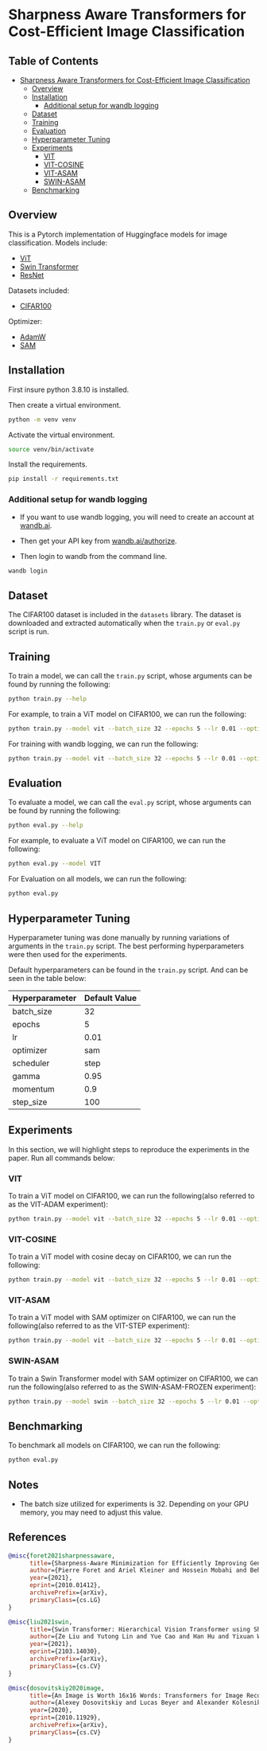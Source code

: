 # Sharpness Aware Transformers for Cost-Efficient Image Classification

## Table of Contents

- [Sharpness Aware Transformers for Cost-Efficient Image Classification](#sharpness-aware-transformers-for-cost-efficient-image-classification)
  - [Overview](#overview)
  - [Installation](#installation)
      - [Additional setup for wandb logging](#additional-setup-for-wandb-logging)
  - [Dataset](#dataset)
  - [Training](#training)
  - [Evaluation](#evaluation)
  - [Hyperparameter Tuning](#hyperparameter-tuning)
  - [Experiments](#experiments)
    - [VIT](#vit)
    - [VIT-COSINE](#vit-cosine)
    - [VIT-ASAM](#vit-asam)
    - [SWIN-ASAM](#swin-asam)
  - [Benchmarking](#benchmarking)

## Overview

This is a Pytorch implementation of Huggingface models for image classification.
Models include:
- [ViT](https://arxiv.org/abs/2010.11929)
- [Swin Transformer](https://arxiv.org/abs/2103.14030)
- [ResNet](https://arxiv.org/abs/1512.03385)

Datasets included:
- [CIFAR100](https://www.cs.toronto.edu/~kriz/cifar.html)

Optimizer:
- [AdamW](https://arxiv.org/abs/1711.05101)
- [SAM](https://arxiv.org/abs/2010.01412)

## Installation

First insure python 3.8.10 is installed.

Then create a virtual environment.

```bash
python -m venv venv
```

Activate the virtual environment.

```bash
source venv/bin/activate
```

Install the requirements.

```bash
pip install -r requirements.txt
```

### Additional setup for wandb logging

- If you want to use wandb logging, you will need to create an account at [wandb.ai](https://wandb.ai/).

- Then get your API key from [wandb.ai/authorize](https://wandb.ai/authorize).

- Then login to wandb from the command line.

```bash
wandb login
```

## Dataset

The CIFAR100 dataset is included in the `datasets` library. The dataset is downloaded and extracted automatically when the `train.py` or `eval.py` script is run.

## Training

To train a model, we can call the `train.py` script, whose arguments can be found by running the following:

```bash
python train.py --help
```

For example, to train a ViT model on CIFAR100, we can run the following:

```bash
python train.py --model vit --batch_size 32 --epochs 5 --lr 0.01 --optimizer sam
```

For training with wandb logging, we can run the following:

```bash
python train.py --model vit --batch_size 32 --epochs 5 --lr 0.01 --optimizer sam -W
```


## Evaluation

To evaluate a model, we can call the `eval.py` script, whose arguments can be found by running the following:

```bash
python eval.py --help
```

For example, to evaluate a ViT model on CIFAR100, we can run the following:

```bash
python eval.py --model VIT
```

For Evaluation on all models, we can run the following:

```bash
python eval.py
```

## Hyperparameter Tuning

Hyperparameter tuning was done manually by running variations of arguments in the `train.py` script. The best performing hyperparameters were then used for the experiments.

Default hyperparameters can be found in the `train.py` script. And can be seen in the table below:

| Hyperparameter | Default Value |
| -------------- | ------------- |
| batch_size     | 32            |
| epochs         | 5             |
| lr             | 0.01          |
| optimizer      | sam           |
| scheduler      | step          |
| gamma          | 0.95          |
| momentum       | 0.9           |
| step_size      | 100           |

## Experiments

In this section, we will highlight steps to reproduce the experiments in the paper. Run all commands below:

### VIT

To train a ViT model on CIFAR100, we can run the following(also referred to as the VIT-ADAM experiment):

```bash
python train.py --model vit --batch_size 32 --epochs 5 --lr 0.01 --optimizer adam --scheduler step
```

### VIT-COSINE

To train a ViT model with cosine decay on CIFAR100, we can run the following:

```bash
python train.py --model vit --batch_size 32 --epochs 5 --lr 0.01 --optimizer adam --scheduler cosine
```

### VIT-ASAM

To train a ViT model with SAM optimizer on CIFAR100, we can run the following(also referred to as the VIT-STEP experiment):

```bash
python train.py --model vit --batch_size 32 --epochs 5 --lr 0.01 --optimizer sam
```

### SWIN-ASAM

To train a Swin Transformer model with SAM optimizer on CIFAR100, we can run the following(also referred to as the SWIN-ASAM-FROZEN experiment):

```bash
python train.py --model swin --batch_size 32 --epochs 5 --lr 0.01 --optimizer sam --freeze
```

## Benchmarking

To benchmark all models on CIFAR100, we can run the following:

```bash
python eval.py
```

## Notes

- The batch size utilized for experiments is 32. Depending on your GPU memory, you may need to adjust this value.

<!-- cite sam.py -->
## References

```bibtex
@misc{foret2021sharpnessaware,
      title={Sharpness-Aware Minimization for Efficiently Improving Generalization}, 
      author={Pierre Foret and Ariel Kleiner and Hossein Mobahi and Behnam Neyshabur},
      year={2021},
      eprint={2010.01412},
      archivePrefix={arXiv},
      primaryClass={cs.LG}
}
```

```bibtex
@misc{liu2021swin,
      title={Swin Transformer: Hierarchical Vision Transformer using Shifted Windows}, 
      author={Ze Liu and Yutong Lin and Yue Cao and Han Hu and Yixuan Wei and Zheng Zhang and Stephen Lin and Baining Guo},
      year={2021},
      eprint={2103.14030},
      archivePrefix={arXiv},
      primaryClass={cs.CV}
}
```

```bibtex
@misc{dosovitskiy2020image,
      title={An Image is Worth 16x16 Words: Transformers for Image Recognition at Scale}, 
      author={Alexey Dosovitskiy and Lucas Beyer and Alexander Kolesnikov and Dirk Weissenborn and Xiaohua Zhai and Thomas Unterthiner and Mostafa Dehghani and Matthias Minderer and Georg Heigold and Sylvain Gelly and Jakob Uszkoreit and Neil Houlsby},
      year={2020},
      eprint={2010.11929},
      archivePrefix={arXiv},
      primaryClass={cs.CV}
}
```
